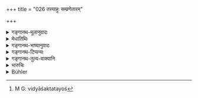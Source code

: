 +++
title = "026 तस्याहुः सम्प्रणेतारम्"

+++

<details><summary>गङ्गानथ-मूलानुवादः</summary>

They declare that King to be the just governor who is truth ful of speech, who acts after due consideration, who is wise and who knows the essence of virtue, pleasure and wealth.—(26)
</details>

<details><summary>मेधातिथिः</summary>

इदं संप्रणेतुः साधु दर्शनम्- सत्यवादिता समीक्ष्यकारिता प्राज्ञता त्रिवर्गे कौशलं च । **सत्यवादी**, यः शास्त्रानुसारितया दण्डं कृत्वा कुतश्चिन् महाधनत्वं विज्ञाय न तं वर्धयति, न च वल्लभस्य रागाद् अवनं करोति । **प्राज्ञः**, देशादीनां बाध्यबाधकभावार्थम् अवस्थाविशेषज्ञः । कदाचिद् देशेन कालो बाध्यते कालेन वा देशः । उभौ वा तौ विद्याशक्ती । तयोश्[^२६] च परस्परम् उत्सर्गापवादभावज्ञः । कार्यवशाद् अर्थश् च बाधक एव बाध्यताम् इत्य् अतः प्राज्ञत्वम् उपयुज्यते । धर्मादीनां च गुरुलघुताभावः । स्वल्पो यत्र धर्मस् तस्मिन् साध्यमाने महान् अनर्थो भवति, तत्र धर्मस् त्यज्यते । प्रायश्चित्तेन समाधास्यत इत्य् एवमादि बोद्धव्यम् ॥ ७.२६ ॥


[^२६]:
     M G: vidyāśaktatayoś
</details>

<details><summary>गङ्गानथ-भाष्यानुवादः</summary>

The justness of the governor consists in the following qualities—(*a*) truthfulness, (*b*) the habit of doing things after due consideration, (*c*) wisdom and (*d*) a true discernment of the three aims of man.

‘*Truthful of speech*’—*he* who, having inflicted the punishment in due accordance with Law, does not enhance it on becoming apprised of the fact of the culprit being a very wealthy person,—or does not reduce it through considerations of friendship towards him.

‘*Wise*’—he who fully understands the mutual effects of time, place &c and their special relations; sometimes the effect of the time is nullified by that of place, and *vice-versa*; or both these are nullified by considerations of Learning and Power; and who also recognises the special relations among them, as regards their wider or more restricted application. Under certain circumstances what has been the nullifier before becomes the nullified. So that *wisdom* is necessary for the proper discernment of this; and also for recognising the relative importance or non-importance of virtue, pleasure and wealth. For instance, if it is found that the acquiring of a little virtue would lead to a great evil (discomfort or loss of wealth), that virtue may be abandoned; and this abandonment may be expiated by penances.—(26).
</details>

<details><summary>गङ्गानथ-टिप्पन्यः</summary>

This verse is quoted in *Vivādaratnākara* (p. 647) which explains ‘*samīkṣya kāriṇam*’ as ‘one who acts after due consideration of the exigencies of time and place.’;—and in *Vivādacintāmaṇi* (p. 262), which adds the same explanation of ‘*samīkṣya kāriṇam*.’
</details>

<details><summary>गङ्गानथ-तुल्य-वाक्यानि</summary>

*Kāmandaka* (1.49).—‘From a strict observance of scriptural injunctions
and interdictions, wealth is acquired; from wealth proceeds desire; and the fruition of desires brings happiness. He who does not indulge in the reasonable enjoyment of these three objects destroys these, and also his own self.’

Do. (2.16).—‘By the right administration of justice the king should protect himself and encourage the branches of knowledge. The science of government benefits mankind directly and the king is its preserver.’

Do. (2.25).—‘Punishments dealt out proportionately to offences increase the *Trivarga* of the king; disproportionate punishment excites anger even in Renunciates.’

*Gautama* (11.2).—‘The king shall be pure in acts and speech.’

*Yājñavalkya*. (1.308-309).—‘The king shall be modest, endowed with
virility, of noble family, truthful in words, pure, non-procrastinating, with keen memory, not. mean and not cruel; righteous, not addicted to evil habits, intelligent, brave, conversant with secrets.’
</details>

<details><summary>भारुचिः</summary>

**तस्य** दण्डस्य प्रणेता जात्या क्षत्रियो ऽभिषेकाद् आधिपत्यप्रभावगुणयुक्तः । **सत्यवादि** नानवस्थितं दण्डं प्रीत्या प्रापयति, द्वेषेण वा वर्धयति । **समीक्ष्य कारी** दण्डावधारेण देशाध्यपेक्षया **प्राज्ञो** देशादीनाम् उत्सर्गापवाददर्शने । **धर्मकामार्थेषु** च पण्डितः तेषाम् अवस्थाविशेषज्ञः समचित्तः । तम् एवंविधं दण्डस्य प्रेणेतारम् आहुः ॥ ७.२६ ॥

_एवंविधश् च-_
</details>

<details><summary>Bühler</summary>

026	They declare that king to be a just inflicter of punishment, who is truthful, who acts after due consideration, who is wise, and who knows (the respective value of) virtue, pleasure, and wealth.
</details>
